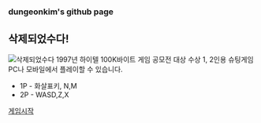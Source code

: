 ### dungeonkim's github page ###

## 삭제되었수다! ##
![삭제되었수다](dungeonkim.github.io/palo2/screenshot.png)
1997년 하이텔 100K바이트 게임 공모전 대상 수상
1, 2인용 슈팅게임
PC나 모바일에서 플레이할 수 있습니다.

* 1P - 화살표키, N,M
* 2P - WASD,Z,X

[게임시작](dungeonkim.github.io/palo2)
